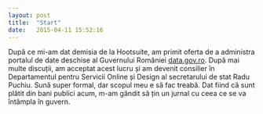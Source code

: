 ```yaml
---
layout: post
title:  "Start"
date:   2015-04-11 15:52:16
---
```


După ce mi-am dat demisia de la Hootsuite, am primit oferta de a administra portalul de date deschise al Guvernului României [data.gov.ro](http://data.gov.ro). După mai multe discuții, am acceptat acest lucru și am devenit consilier în Departamentul pentru Servicii Online și Design al secretarului de stat Radu Puchiu. Sună super formal, dar scopul meu e să fac treabă. Dat fiind că sunt plătit din bani publici acum, m-am gândit să țin un jurnal cu ceea ce se va întâmpla în guvern.
